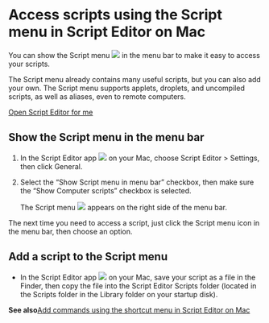 # Access scripts using the Script menu in Script Editor on Mac

You can show the Script menu ![](https://help.apple.com/assets/67DB7E842551EA97CB00BED5/67DB7E8502C5F38AAF0D7DC6/en_US/569bd3fb5b786d6ccb0d5ca7b6818f06.png) in the menu bar to make it easy to access your scripts.

The Script menu already contains many useful scripts, but you can also add your own. The Script menu supports applets, droplets, and uncompiled scripts, as well as aliases, even to remote computers.

[Open Script Editor for me](https://support.apple.com/guide/script-editor/access-scripts-using-the-script-menu-scpedt27975/2.11/mac/x-help-action:/openApp?bundleId=com.apple.ScriptEditor2)

## Show the Script menu in the menu bar

1. In the Script Editor app ![](https://help.apple.com/assets/67DB7E842551EA97CB00BED5/67DB7E8502C5F38AAF0D7DC6/en_US/2d1774dafc25e40f6f806216d54cdf01.png) on your Mac, choose Script Editor &gt; Settings, then click General.
2. Select the “Show Script menu in menu bar” checkbox, then make sure the “Show Computer scripts” checkbox is selected.

   The Script menu ![](https://help.apple.com/assets/67DB7E842551EA97CB00BED5/67DB7E8502C5F38AAF0D7DC6/en_US/569bd3fb5b786d6ccb0d5ca7b6818f06.png) appears on the right side of the menu bar.

The next time you need to access a script, just click the Script menu icon in the menu bar, then choose an option.

## Add a script to the Script menu

* In the Script Editor app ![](https://help.apple.com/assets/67DB7E842551EA97CB00BED5/67DB7E8502C5F38AAF0D7DC6/en_US/2d1774dafc25e40f6f806216d54cdf01.png) on your Mac, save your script as a file in the Finder, then copy the file into the Script Editor Scripts folder (located in the Scripts folder in the Library folder on your startup disk).

**See also**[Add commands using the shortcut menu in Script Editor on Mac](https://support.apple.com/guide/script-editor/add-commands-using-the-shortcut-menu-apscrpt1084/2.11/mac/26)
